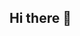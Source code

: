 ## Hi there 👋

<!--
**shreygoel09/shreygoel09** is a ✨ _special_ ✨ repository because its `README.md` (this file) appears on your GitHub profile.

- 👋 Hi, I'm Shrey! I'm working on generative models for biology - feel free to [reach out](shrey.goel@duke.edu)!

-->
